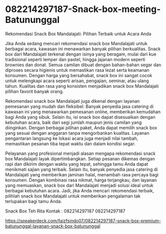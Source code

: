 # 082214297187-Snack-box-meeting-Batununggal
Rekomendasi Snack Box Mandalajati: Pilihan Terbaik untuk Acara Anda

Jika Anda sedang mencari rekomendasi snack box Mandalajati untuk berbagai acara, kawasan ini menawarkan banyak pilihan berkualitas. Snack box dari Mandalajati terkenal dengan isinya yang beragam, mulai dari kue tradisional seperti lemper dan pastel, hingga jajanan modern seperti brownies dan donat. Semua camilan dibuat dengan bahan-bahan segar dan diproses secara higienis untuk memastikan rasa lezat serta keamanan konsumen. Dengan harga yang bersahabat, snack box ini sangat cocok untuk melengkapi acara seperti arisan, pengajian, seminar, atau ulang tahun. Kualitas dan rasa yang konsisten menjadikan snack box Mandalajati pilihan favorit banyak orang.

Rekomendasi snack box Mandalajati juga dikenal dengan layanan pemesanan yang mudah dan fleksibel. Banyak penyedia jasa catering di kawasan ini yang menawarkan pemesanan online, memberikan kemudahan bagi Anda yang sibuk. Selain itu, isi snack box dapat disesuaikan dengan kebutuhan acara, baik dari segi jumlah maupun jenis camilan yang diinginkan. Dengan berbagai pilihan paket, Anda dapat memilih snack box yang sesuai dengan anggaran tanpa mengorbankan kualitas. Layanan pengantaran langsung ke lokasi acara juga menjadi nilai tambah, memastikan pesanan tiba tepat waktu dan dalam kondisi segar.

Pelayanan yang profesional menjadi alasan mengapa rekomendasi snack box Mandalajati layak dipertimbangkan. Setiap pesanan dikemas dengan rapi dan dikirim dengan waktu yang tepat, sehingga tamu Anda dapat menikmati sajian yang terbaik. Selain itu, banyak penyedia jasa catering di Mandalajati yang memberikan jaminan halal, menambah rasa percaya bagi konsumen. Dengan kombinasi rasa nikmat, harga terjangkau, dan layanan yang memuaskan, snack box dari Mandalajati menjadi solusi ideal untuk berbagai kebutuhan acara. Jadi, jika Anda mencari rekomendasi terbaik, pilihlah snack box Mandalajati untuk memberikan pengalaman tak terlupakan bagi tamu Anda.

Snack Box Teh Rita Kontak : 082214297187 082214297187

https://speakerdeck.com/faizfsindo07/082214297187-snack-box-premium-batununggal-layanan-snack-box-batununggal
